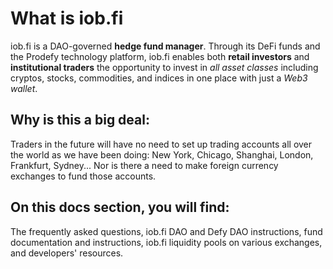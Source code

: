 # What is iob.fi

iob.fi is a DAO-governed **hedge fund manager**. Through its DeFi funds and the Prodefy technology platform, iob.fi enables both **retail investors** and **institutional traders** the opportunity to invest in _all asset classes_ including cryptos, stocks, commodities, and indices in one place with just a _Web3 wallet_. 

## Why is this a big deal:

Traders in the future will have no need to set up trading accounts all over the world as we have been doing: New York, Chicago, Shanghai, London, Frankfurt, Sydney... Nor is there a need to make foreign currency exchanges to fund those accounts. 

## On this docs section, you will find:

The frequently asked questions, iob.fi DAO and Defy DAO instructions, fund documentation and instructions, iob.fi liquidity pools on various exchanges, and developers' resources. 



